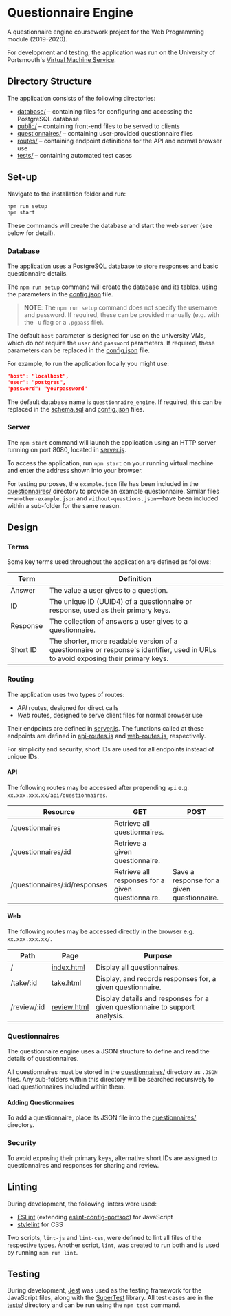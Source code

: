 # Questionnaire Engine

A questionnaire engine coursework project for the Web Programming module (2019-2020).

For development and testing, the application was run on the University of Portsmouth's [Virtual Machine Service](https://uop-1-server-per-student-prod.appspot.com/instance/get).

## Directory Structure

The application consists of the following directories:

* [database/](database/) – containing files for configuring and accessing the PostgreSQL database
* [public/](public/) – containing front-end files to be served to clients
* [questionnaires/](questionnaires/) – containing user-provided questionnaire files
* [routes/](routes/) – containing endpoint definitions for the API and normal browser use
* [tests/](tests/) – containing automated test cases

## Set-up

Navigate to the installation folder and run:

```bash
npm run setup
npm start
```

These commands will create the database and start the web server (see below for detail).

### Database

The application uses a PostgreSQL database to store responses and basic questionnaire details.

The `npm run setup` command will create the database and its tables, using the parameters in the [config.json](database/config.json) file.

> **NOTE**: The `npm run setup` command does not specify the username and password. If required, these can be provided manually (e.g. with the `-U` flag or a `.pgpass` file).

The default `host` parameter is designed for use on the university VMs, which do not require the `user` and `password` parameters. If required, these parameters can be replaced in the [config.json](database/config.json) file.

For example, to run the application locally you might use:

```json
"host": "localhost",
"user": "postgres",
"password": "yourpassword"
```

The default database name is `questionnaire_engine`. If required, this can be replaced in the [schema.sql](database/schema.sql) and [config.json](database/config.json) files.

### Server
The `npm start` command will launch the application using an HTTP server running on port 8080, located in [server.js](server.js).

To access the application, run `npm start` on your running virtual machine and enter the address shown into your browser.

For testing purposes, the `example.json` file has been included in the [questionnaires/](questionnaires/) directory to provide an example questionnaire. Similar files—`another-example.json` and `without-questions.json`—have been included within a sub-folder for the same reason.

## Design

### Terms

Some key terms used throughout the application are defined as follows:

| Term     | Definition                                                                                                                         |
|----------|------------------------------------------------------------------------------------------------------------------------------------|
| Answer   | The value a user gives to a question.                                                                                              |
| ID       | The unique ID (UUID4) of a questionnaire or response, used as their primary keys.                                                  |
| Response | The collection of answers a user gives to a questionnaire.                                                                         |
| Short ID | The shorter, more readable version of a questionnaire or response's identifier, used in URLs to avoid exposing their primary keys. |

### Routing

The application uses two types of routes:

* *API* routes, designed for direct calls
* *Web* routes, designed to serve client files for normal browser use

Their endpoints are defined in [server.js](server.js). The functions called at these endpoints are defined in [api-routes.js](routes/api-routes.js) and [web-routes.js](routes/web-routes.js), respectively.

For simplicity and security, short IDs are used for all endpoints instead of unique IDs.

#### API

The following routes may be accessed after prepending `api` e.g. `xx.xxx.xxx.xx/api/questionnaires`.

| Resource                        | GET                                               | POST                                       |
|---------------------------------|---------------------------------------------------|--------------------------------------------|
| /questionnaires                 | Retrieve all questionnaires.                      |                                            |
| /questionnaires/:id             | Retrieve a given questionnaire.                   |                                            |
| /questionnaires/:id/responses   | Retrieve all responses for a given questionnaire. | Save a response for a given questionnaire. |

#### Web

The following routes may be accessed directly in the browser e.g. `xx.xxx.xxx.xx/`.

| Path        | Page                              | Purpose                                                                      |
|-------------|-----------------------------------|------------------------------------------------------------------------------|
| /           | [index.html](public/index.html)   | Display all questionnaires.                                                  |
| /take/:id   | [take.html](public/js/take.js)    | Display, and records responses for, a given questionnaire.                   |
| /review/:id | [review.html](public/review.html) | Display details and responses for a given questionnaire to support analysis. |

### Questionnaires

The questionnaire engine uses a JSON structure to define and read the details of questionnaires. 

All questionnaires must be stored in the [questionnaires/](questionnaires/) directory as `.JSON` files. Any sub-folders within this directory will be searched recursively to load questionnaires included within them.

#### Adding Questionnaires

To add a questionnaire, place its JSON file into the [questionnaires/](questionnaires/) directory. 

### Security

To avoid exposing their primary keys, alternative short IDs are assigned to questionnaires and responses for sharing and review.

## Linting

During development, the following linters were used:

* [ESLint](https://eslint.org/) (extending [eslint-config-portsoc](https://github.com/portsoc/eslint-config-portsoc)) for JavaScript
* [stylelint](https://stylelint.io/) for CSS

Two scripts, `lint-js` and `lint-css`, were defined to lint all files of the respective types. Another script, `lint`, was created to run both and is used by running `npm run lint`.

## Testing

During development, [Jest](https://jestjs.io/) was used as the testing framework for the JavaScript files, along with the [SuperTest](https://www.npmjs.com/package/supertest) library. All test cases are in the [tests/](tests/) directory and can be run using the `npm test` command.
